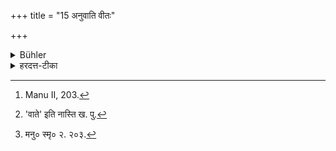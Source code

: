 +++
title = "15 अनुवाति वीतः"

+++

<details><summary>Bühler</summary>

15. If (on sitting down) the wind blows from the pupil towards the master, he shall change his place. [^6] 


[^6]:  Manu II, 203.
</details>

<details><summary>हरदत्त-टीका</summary>

## सूत्रम्
अनुवाति[^४] वाते वीतः ॥१५॥  
### टिप्पनी
वाते अनुवाति सति वीतः विपर्ययेणेतः उपासीत । प्रतिवातं तु वक्ष्यमाणेन प्रतिषिध्यते । मनुरप्याह—
[^५] प्रतिवातेऽनुवाते च नासीत गुरुणा सहेति ॥ १५ ॥   

[^४]: 'वाते' इति नास्ति ख. पु.   

[^५]: मनु० स्मृ० २. २०३.
</details>
